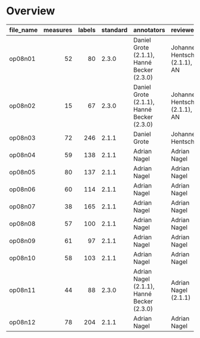 

# Overview
|file_name|measures|labels|standard|                annotators                |          reviewers           |
|---------|-------:|-----:|--------|------------------------------------------|------------------------------|
|op08n01  |      52|    80|2.3.0   |Daniel Grote (2.1.1), Hanné Becker (2.3.0)|Johannes Hentschel (2.1.1), AN|
|op08n02  |      15|    67|2.3.0   |Daniel Grote (2.1.1), Hanné Becker (2.3.0)|Johannes Hentschel (2.1.1), AN|
|op08n03  |      72|   246|2.1.1   |Daniel Grote                              |Johannes Hentschel            |
|op08n04  |      59|   138|2.1.1   |Adrian Nagel                              |Adrian Nagel                  |
|op08n05  |      80|   137|2.1.1   |Adrian Nagel                              |Adrian Nagel                  |
|op08n06  |      60|   114|2.1.1   |Adrian Nagel                              |Adrian Nagel                  |
|op08n07  |      38|   165|2.1.1   |Adrian Nagel                              |Adrian Nagel                  |
|op08n08  |      57|   100|2.1.1   |Adrian Nagel                              |Adrian Nagel                  |
|op08n09  |      61|    97|2.1.1   |Adrian Nagel                              |Adrian Nagel                  |
|op08n10  |      58|   103|2.1.1   |Adrian Nagel                              |Adrian Nagel                  |
|op08n11  |      44|    88|2.3.0   |Adrian Nagel (2.1.1), Hanné Becker (2.3.0)|Adrian Nagel (2.1.1)          |
|op08n12  |      78|   204|2.1.1   |Adrian Nagel                              |Adrian Nagel                  |
